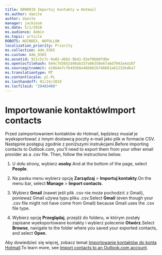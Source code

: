 ```yaml
---
title: 8000019 Importuj kontakty w Hotmail
ms.author: daeite
author: daeite
manager: jackiesm
ms.date: 5/1/2018
ms.audience: Admin
ms.topic: article
ROBOTS: NOINDEX, NOFOLLOW
localization_priority: Priority
ms.collection: Adm_O365
ms.custom: Adm_O365
ms.assetid: 921c5c7c-9a02-4682-9bd1-03ef9bb0fd6e
ms.openlocfilehash: 644c7d3652d40ab337a66358e67a6d7043a4a107
ms.sourcegitcommit: e2864efcfb493b6e46b662b746661a61232bdba7
ms.translationtype: MT
ms.contentlocale: pl-PL
ms.lasthandoff: 01/24/2019
ms.locfileid: "29483488"
---
```

# <a name="import-contacts"></a><span data-ttu-id="2ae92-102">Importowanie kontaktów</span><span class="sxs-lookup"><span data-stu-id="2ae92-102">Import contacts</span></span>

<span data-ttu-id="2ae92-p101">Przed zaimportowaniem kontaktów do Hotmail, będziesz musiał je wyeksportować z innym dostawcą poczty e-mail jako plik w formacie CSV. Następnie postępuj zgodnie z poniższymi instrukcjami.</span><span class="sxs-lookup"><span data-stu-id="2ae92-p101">Before importing contacts to Outlook.com, you'll need to export them from your other email provider as a .csv file. Then, follow the instructions below.</span></span>
  
1. <span data-ttu-id="2ae92-105">U dołu strony, wybierz **osoby**.</span><span class="sxs-lookup"><span data-stu-id="2ae92-105">And at the bottom of the page, select **People**.</span></span> 
    
2. <span data-ttu-id="2ae92-106">Na pasku menu wybierz opcję **Zarządzaj** \> **Importuj kontakty**.</span><span class="sxs-lookup"><span data-stu-id="2ae92-106">On the menu bar, select **Manage** \> **Import contacts**.</span></span> 
    
3. <span data-ttu-id="2ae92-107">Wybierz **Gmail** (nawet jeśli plik .csv nie może pochodzić z Gmail), ponieważ Gmail używa typu pliku .csv.</span><span class="sxs-lookup"><span data-stu-id="2ae92-107">Select **Gmail** (even though your .csv file might not have come from Gmail) because Gmail uses the .csv file type.</span></span> 
    
4. <span data-ttu-id="2ae92-108">Wybierz opcję **Przeglądaj**, przejdź do folderu, w którym zostały zapisane wyeksportowane kontakty i wybierz polecenie **Otwórz**.</span><span class="sxs-lookup"><span data-stu-id="2ae92-108">Select **Browse**, navigate to the folder where you saved your exported contacts, and select **Open**.</span></span> 
    
<span data-ttu-id="2ae92-109">Aby dowiedzieć się więcej, zobacz temat [Importowanie kontaktów do konta Hotmail](https://go.microsoft.com/fwlink/p/?linkid=873136).</span><span class="sxs-lookup"><span data-stu-id="2ae92-109">To learn more, see [Import contacts to an Outlook.com account](https://go.microsoft.com/fwlink/p/?linkid=873136).</span></span>
  

